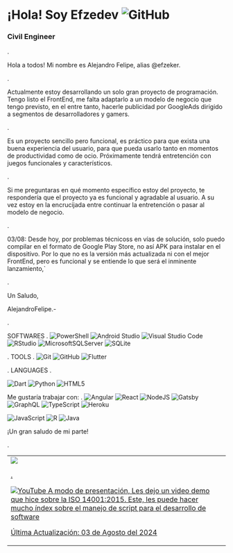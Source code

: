 # ¡Hola! Soy Efzedev ![GitHub](https://img.shields.io/badge/github-%23121011.svg?style=for-the-badge&logo=github&logoColor=white)
### Civil Engineer



.


Hola a todos! Mi nombre es Alejandro Felipe, alias @efzeker.

.


Actualmente estoy desarrollando un solo gran proyecto de programación. Tengo listo el FrontEnd, me falta adaptarlo a un modelo de negocio que tengo previsto, en el entre tanto, hacerle publicidad por GoogleAds dirigido a segmentos de desarrolladores y gamers.

.

Es un proyecto sencillo pero funcional, es práctico para que exista una buena experiencia del usuario, para que pueda usarlo tanto en momentos de productividad como de ocio. Próximamente tendrá entretención con juegos funcionales y característicos.

.

Si me preguntaras en qué momento específico estoy del proyecto, te respondería que el proyecto ya es funcional y agradable al usuario. A su vez estoy en la encrucijada entre continuar la entretención o pasar al modelo de negocio.

.

03/08: Desde hoy, por problemas técnicoss en vías de solución, solo puedo compilar en el formato de Google Play Store, no así APK para instalar en el dispositivo. Por lo que no es la versión más actualizada ni con el mejor FrontEnd, pero es funcional y se entiende lo que será el inminente lanzamiento,`

.

Un Saludo,



AlejandroFelipe.-

.


SOFTWARES
.
![PowerShell](https://img.shields.io/badge/PowerShell-%235391FE.svg?style=for-the-badge&logo=powershell&logoColor=white)
![Android Studio](https://img.shields.io/badge/android%20studio-346ac1?style=for-the-badge&logo=android%20studio&logoColor=white)
![Visual Studio Code](https://img.shields.io/badge/Visual%20Studio%20Code-0078d7.svg?style=for-the-badge&logo=visual-studio-code&logoColor=white)
![RStudio](https://img.shields.io/badge/RStudio-4285F4?style=for-the-badge&logo=rstudio&logoColor=white)
![MicrosoftSQLServer](https://img.shields.io/badge/Microsoft%20SQL%20Server-CC2927?style=for-the-badge&logo=microsoft%20sql%20server&logoColor=white)
![SQLite](https://img.shields.io/badge/sqlite-%2307405e.svg?style=for-the-badge&logo=sqlite&logoColor=white)

.
TOOLS
.
![Git](https://img.shields.io/badge/git-%23F05033.svg?style=for-the-badge&logo=git&logoColor=white)
![GitHub](https://img.shields.io/badge/github-%23121011.svg?style=for-the-badge&logo=github&logoColor=white)
![Flutter](https://img.shields.io/badge/Flutter-%2302569B.svg?style=for-the-badge&logo=Flutter&logoColor=white)

.
LANGUAGES
.

![Dart](https://img.shields.io/badge/dart-%230175C2.svg?style=for-the-badge&logo=dart&logoColor=white)
![Python](https://img.shields.io/badge/python-3670A0?style=for-the-badge&logo=python&logoColor=ffdd54)
![HTML5](https://img.shields.io/badge/html5-%23E34F26.svg?style=for-the-badge&logo=html5&logoColor=white)
  
  

Me gustaría trabajar con:
.
![Angular](https://img.shields.io/badge/angular-%23DD0031.svg?style=for-the-badge&logo=angular&logoColor=white)
![React](https://img.shields.io/badge/react-%2320232a.svg?style=for-the-badge&logo=react&logoColor=%2361DAFB)
![NodeJS](https://img.shields.io/badge/node.js-6DA55F?style=for-the-badge&logo=node.js&logoColor=white)
![Gatsby](https://img.shields.io/badge/Gatsby-%23663399.svg?style=for-the-badge&logo=gatsby&logoColor=white)
![GraphQL](https://img.shields.io/badge/-GraphQL-E10098?style=for-the-badge&logo=graphql&logoColor=white)
![TypeScript](https://img.shields.io/badge/typescript-%23007ACC.svg?style=for-the-badge&logo=typescript&logoColor=white)
![Heroku](https://img.shields.io/badge/heroku-%23430098.svg?style=for-the-badge&logo=heroku&logoColor=white)

![JavaScript](https://img.shields.io/badge/javascript-%23323330.svg?style=for-the-badge&logo=javascript&logoColor=%23F7DF1E)
![R](https://img.shields.io/badge/r-%23276DC3.svg?style=for-the-badge&logo=r&logoColor=white)
![Java](https://img.shields.io/badge/java-%23ED8B00.svg?style=for-the-badge&logo=openjdk&logoColor=white)


¡Un gran saludo de mi parte!



.



<table style="width:100%">
<tr>
<td>
<a href="https://youtu.be/ay1lwfjIGgM?si=H2Rd1cnMQHrbhtyr">
<img src="https://ibb.co/DQ81Lpm#google_vignette">

.

![YouTube](https://img.shields.io/badge/YouTube-%23FF0000.svg?style=for-the-badge&logo=YouTube&logoColor=white) A modo de presentación, Les dejo un video demo que hice sobre la ISO 14001:2015.
Este, les puede hacer mucho índex sobre el manejo de script para el desarrollo de software

Última Actualización: 03 de Agosto del 2024
